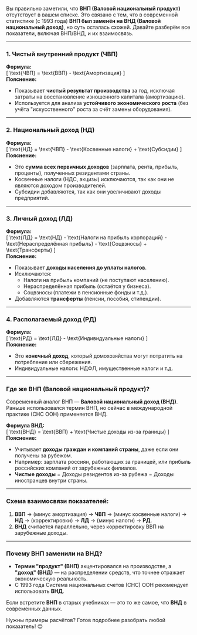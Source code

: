 Вы правильно заметили, что **ВНП (Валовой национальный продукт)** отсутствует в вашем списке. Это связано с тем, что в современной статистике (с 1993 года) **ВНП был заменён на ВНД (Валовой национальный доход)**, но суть осталась схожей. Давайте разберём все показатели, включая ВНП/ВНД, и их взаимосвязь.

---

### **1. Чистый внутренний продукт (ЧВП)**  
**Формула:**  
\[ \text{ЧВП} = \text{ВВП} - \text{Амортизация} \]  
**Пояснение:**  
- Показывает **чистый результат производства** за год, исключая затраты на восстановление изношенного капитала (амортизацию).  
- Используется для анализа **устойчивого экономического роста** (без учёта "искусственного" роста за счёт замены оборудования).

---

### **2. Национальный доход (НД)**  
**Формула:**  
\[ \text{НД} = \text{ЧВП} - \text{Косвенные налоги} + \text{Субсидии} \]  
**Пояснение:**  
- Это **сумма всех первичных доходов** (зарплата, рента, прибыль, проценты), полученных резидентами страны.  
- Косвенные налоги (НДС, акцизы) исключаются, так как они не являются доходом производителей.  
- Субсидии добавляются, так как они увеличивают доходы предприятий.

---

### **3. Личный доход (ЛД)**  
**Формула:**  
\[ \text{ЛД} = \text{НД} - \text{Налоги на прибыль корпораций} - \text{Нераспределённая прибыль} - \text{Соцвзносы} + \text{Трансферты} \]  
**Пояснение:**  
- Показывает **доходы населения до уплаты налогов**.  
- Исключаются:  
  - Налоги на прибыль компаний (не поступают населению).  
  - Нераспределённая прибыль (остаётся у бизнеса).  
  - Соцвзносы (платежи в пенсионные фонды и т.д.).  
- Добавляются **трансферты** (пенсии, пособия, стипендии).

---

### **4. Располагаемый доход (РД)**  
**Формула:**  
\[ \text{РД} = \text{ЛД} - \text{Индивидуальные налоги} \]  
**Пояснение:**  
- Это **конечный доход**, который домохозяйства могут потратить на потребление или сбережения.  
- Индивидуальные налоги: НДФЛ, имущественные налоги и т.д.

---

### **Где же ВНП (Валовой национальный продукт)?**  
Современный аналог ВНП — **Валовой национальный доход (ВНД)**. Раньше использовался термин ВНП, но сейчас в международной практике (СНС ООН) применяется ВНД.  

**Формула ВНД:**  
\[ \text{ВНД} = \text{ВВП} + \text{Чистые доходы из-за границы} \]  
**Пояснение:**  
- Учитывает **доходы граждан и компаний страны**, даже если они получены за рубежом.  
- Например: зарплата россиян, работающих за границей, или прибыль российских компаний от зарубежных филиалов.  
- **Чистые доходы** = Доходы резидентов из-за рубежа − Доходы иностранцев внутри страны.

---

### **Схема взаимосвязи показателей:**  
1. **ВВП** → (минус амортизация) → **ЧВП** → (минус косвенные налоги) → **НД** → (корректировки) → **ЛД** → (минус налоги) → **РД**.  
2. **ВНД** считается параллельно, через корректировку ВВП на зарубежные доходы.

---

### **Почему ВНП заменили на ВНД?**  
- **Термин "продукт" (ВНП)** акцентировался на производстве, а **"доход" (ВНД)** — на распределении средств, что точнее отражает экономическую реальность.  
- С 1993 года Система национальных счетов (СНС) ООН рекомендует использовать **ВНД**.  

Если встретите **ВНП** в старых учебниках — это то же самое, что **ВНД** в современных данных.  

Нужны примеры расчётов? Готов подробнее разобрать любой показатель! 😊